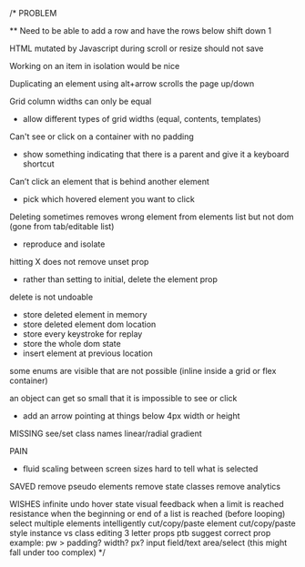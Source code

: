 /*
PROBLEM

** Need to be able to add a row and have the rows below shift down 1

HTML mutated by Javascript during scroll or resize should not save

Working on an item in isolation would be nice

Duplicating an element using alt+arrow scrolls the page up/down

Grid column widths can only be equal
- allow different types of grid widths (equal, contents, templates)

Can't see or click on a container with no padding
- show something indicating that there is a parent and give it a keyboard shortcut

Can’t click an element that is behind another element
- pick which hovered element you want to click

Deleting sometimes removes wrong element from elements list but not dom (gone from tab/editable list)
- reproduce and isolate

hitting X does not remove unset prop
- rather than setting to initial, delete the element prop

delete is not undoable
- store deleted element in memory
- store deleted element dom location
- store every keystroke for replay
- store the whole dom state
- insert element at previous location

some enums are visible that are not possible (inline inside a grid or flex container)

an object can get so small that it is impossible to see or click
- add an arrow pointing at things below 4px width or height

MISSING
see/set class names
linear/radial gradient

PAIN
- fluid scaling between screen sizes
hard to tell what is selected

SAVED
remove pseudo elements
remove state classes
remove analytics

WISHES
infinite undo
hover state
visual feedback when a limit is reached
resistance when the beginning or end of a list is reached (before looping)
select multiple elements intelligently
cut/copy/paste element
cut/copy/paste style
instance vs class editing
3 letter props ptb
suggest correct prop example: pw > padding? width? px?
input field/text area/select (this might fall under too complex)
*/